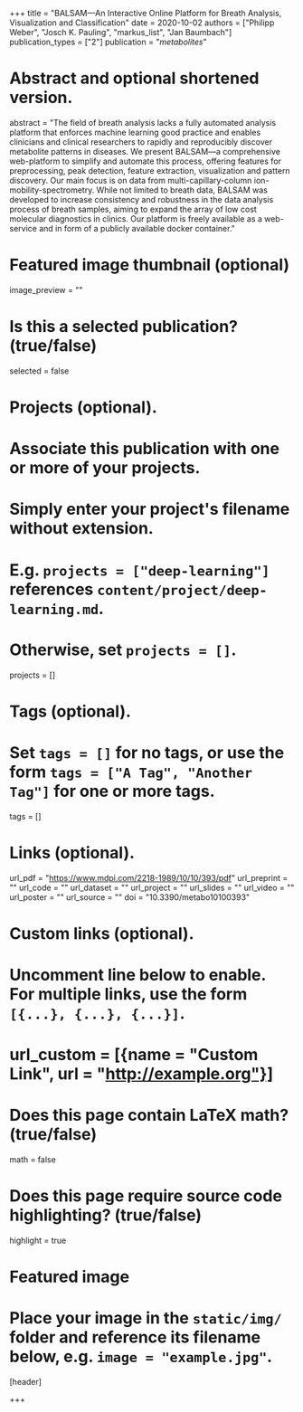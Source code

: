 +++
title = "BALSAM—An Interactive Online Platform for Breath Analysis, Visualization and Classification"
date = 2020-10-02
authors = ["Philipp Weber", "Josch K. Pauling", "markus_list", "Jan Baumbach"]
publication_types = ["2"]
publication = "*metabolites*"

# Abstract and optional shortened version.
abstract = "The field of breath analysis lacks a fully automated analysis platform that enforces machine learning good practice and enables clinicians and clinical researchers to rapidly and reproducibly discover metabolite patterns in diseases. We present BALSAM—a comprehensive web-platform to simplify and automate this process, offering features for preprocessing, peak detection, feature extraction, visualization and pattern discovery. Our main focus is on data from multi-capillary-column ion-mobility-spectrometry. While not limited to breath data, BALSAM was developed to increase consistency and robustness in the data analysis process of breath samples, aiming to expand the array of low cost molecular diagnostics in clinics. Our platform is freely available as a web-service and in form of a publicly available docker container."

# Featured image thumbnail (optional)
image_preview = ""

# Is this a selected publication? (true/false)
selected = false

# Projects (optional).
#   Associate this publication with one or more of your projects.
#   Simply enter your project's filename without extension.
#   E.g. `projects = ["deep-learning"]` references `content/project/deep-learning.md`.
#   Otherwise, set `projects = []`.
projects = []

# Tags (optional).
#   Set `tags = []` for no tags, or use the form `tags = ["A Tag", "Another Tag"]` for one or more tags.
tags = []

# Links (optional).
url_pdf = "https://www.mdpi.com/2218-1989/10/10/393/pdf"
url_preprint = ""
url_code = ""
url_dataset = ""
url_project = ""
url_slides = ""
url_video = ""
url_poster = ""
url_source = ""
doi = "10.3390/metabo10100393"

# Custom links (optional).
#   Uncomment line below to enable. For multiple links, use the form `[{...}, {...}, {...}]`.
# url_custom = [{name = "Custom Link", url = "http://example.org"}]

# Does this page contain LaTeX math? (true/false)
math = false

# Does this page require source code highlighting? (true/false)
highlight = true

# Featured image
# Place your image in the `static/img/` folder and reference its filename below, e.g. `image = "example.jpg"`.
[header]


+++
